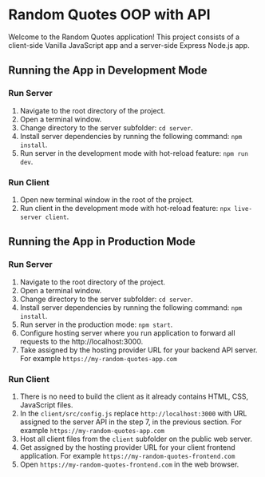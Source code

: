 # Random Quotes OOP with API

Welcome to the Random Quotes application!
This project consists of a client-side Vanilla JavaScript app and a server-side Express Node.js app.

## Running the App in Development Mode

### Run Server

1. Navigate to the root directory of the project.
2. Open a terminal window.
3. Change directory to the server subfolder: `cd server`.
4. Install server dependencies by running the following command: `npm install`.
5. Run server in the development mode with hot-reload feature: `npm run dev`.

### Run Client

1. Open new terminal window in the root of the project.
2. Run client in the development mode with hot-reload feature: `npx live-server client`.

## Running the App in Production Mode

### Run Server

1. Navigate to the root directory of the project.
2. Open a terminal window.
3. Change directory to the server subfolder: `cd server`.
4. Install server dependencies by running the following command: `npm install`.
5. Run server in the production mode: `npm start`.
6. Configure hosting server where you run application to forward all requests to the http://localhost:3000.
7. Take assigned by the hosting provider URL for your backend API server.
   For example `https://my-random-quotes-app.com`

### Run Client

1. There is no need to build the client as it already contains HTML, CSS, JavaScript files.
2. In the `client/src/config.js` replace `http://localhost:3000` with URL assigned to the server API in the step 7, in the previous section. For example `https://my-random-quotes-app.com`
3. Host all client files from the `client` subfolder on the public web server.
4. Get assigned by the hosting provider URL for your client frontend application. For example `https://my-random-quotes-frontend.com`
5. Open `https://my-random-quotes-frontend.com` in the web browser.
